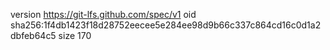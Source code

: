 version https://git-lfs.github.com/spec/v1
oid sha256:1f4db1423f18d28752eecee5e284ee98d9b66c337c864cd16c0d1a2dbfeb64c5
size 170
